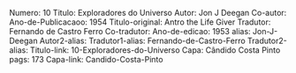Numero: 10
Titulo: Exploradores do Universo
Autor: Jon J Deegan
Co-autor: 
Ano-de-Publicacaoo: 1954
Titulo-original: Antro the Life Giver
Tradutor: Fernando de Castro Ferro
Co-tradutor: 
Ano-de-edicao: 1953
alias: Jon-J-Deegan
Autor2-alias: 
Tradutor1-alias: Fernando-de-Castro-Ferro
Tradutor2-alias: 
Titulo-link: 10-Exploradores-do-Universo
Capa: Cândido Costa Pinto
pags: 173
Capa-link: Candido-Costa-Pinto
